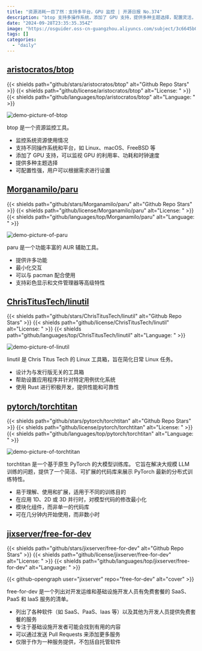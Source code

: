 ```yaml
---
title: "资源消耗一目了然：支持多平台，GPU 监控 | 开源日报 No.374"
description: "btop 支持多操作系统，添加了 GPU 支持，提供多种主题选择，配置灵活，让你根据需求定制监控方案。"
date: "2024-09-28T23:35:35.354Z"
image: "https://osguider.oss-cn-guangzhou.aliyuncs.com/subject/3c6645b08268d0ba8bc111fe8abb2e2d.png"
tags: []
categories:
  - "daily"
---
```


## [aristocratos/btop](https://github.com/aristocratos/btop)

{{< shields path="github/stars/aristocratos/btop" alt="Github Repo Stars" >}} {{< shields path="github/license/aristocratos/btop" alt="License: " >}} {{< shields path="github/languages/top/aristocratos/btop" alt="Language: " >}}

![demo-picture-of-btop](https://static.osguider.com/subject/github/aristocratos/btop/758b32381decd9ad2a40ac733e19364d.png)

btop 是一个资源监控工具。

- 监控系统资源使用情况
- 支持不同操作系统和平台，如 Linux、macOS、FreeBSD 等
- 添加了 GPU 支持，可以监视 GPU 的利用率、功耗和时钟速度
- 提供多种主题选择
- 可配置性强，用户可以根据需求进行设置
  
## [Morganamilo/paru](https://github.com/Morganamilo/paru)

{{< shields path="github/stars/Morganamilo/paru" alt="Github Repo Stars" >}} {{< shields path="github/license/Morganamilo/paru" alt="License: " >}} {{< shields path="github/languages/top/Morganamilo/paru" alt="Language: " >}}

![demo-picture-of-paru](https://static.osguider.com/subject/github/Morganamilo/paru/02bf54ce309fbc452e366fad32c5fc56.svg)

paru 是一个功能丰富的 AUR 辅助工具。

- 提供许多功能
- 最小化交互
- 可以与 pacman 配合使用
- 支持彩色显示和文件管理器等高级特性
  
## [ChrisTitusTech/linutil](https://github.com/ChrisTitusTech/linutil)

{{< shields path="github/stars/ChrisTitusTech/linutil" alt="Github Repo Stars" >}} {{< shields path="github/license/ChrisTitusTech/linutil" alt="License: " >}} {{< shields path="github/languages/top/ChrisTitusTech/linutil" alt="Language: " >}}

![demo-picture-of-linutil](https://static.osguider.com/subject/github/ChrisTitusTech/linutil/f700891b1d248cfc5e7390f580effa5a.png)

linutil 是 Chris Titus Tech 的 Linux 工具箱，旨在简化日常 Linux 任务。

- 设计为与发行版无关的工具箱
- 帮助设置应用程序并针对特定用例优化系统
- 使用 Rust 进行积极开发，提供性能和可靠性
  
## [pytorch/torchtitan](https://github.com/pytorch/torchtitan)

{{< shields path="github/stars/pytorch/torchtitan" alt="Github Repo Stars" >}} {{< shields path="github/license/pytorch/torchtitan" alt="License: " >}} {{< shields path="github/languages/top/pytorch/torchtitan" alt="Language: " >}}

![demo-picture-of-torchtitan](https://static.osguider.com/subject/github/pytorch/torchtitan/47071948f802248c3da68e0b51be850d.png)

torchtitan 是一个基于原生 PyTorch 的大模型训练库。
它旨在解决大规模 LLM 训练的问题，提供了一个简洁、可扩展的代码库来展示 PyTorch 最新的分布式训练特性。

- 易于理解、使用和扩展，适用于不同的训练目的
- 在应用 1D、2D 或 3D 并行时，对模型代码的修改最小化
- 模块化组件，而非单一的代码库
- 可在几分钟内开始使用，而非数小时
  
## [jixserver/free-for-dev](https://github.com/jixserver/free-for-dev)

{{< shields path="github/stars/jixserver/free-for-dev" alt="Github Repo Stars" >}} {{< shields path="github/license/jixserver/free-for-dev" alt="License: " >}} {{< shields path="github/languages/top/jixserver/free-for-dev" alt="Language: " >}}

{{< github-opengraph user="jixserver" repo="free-for-dev" alt="cover" >}}

free-for-dev 是一个列出对开发运维和基础设施开发人员有免费套餐的 SaaS、PaaS 和 IaaS 服务的清单。

- 列出了各种软件（如 SaaS、PaaS、Iaas 等）以及其他为开发人员提供免费套餐的服务
- 专注于基础设施开发者可能会找到有用的内容
- 可以通过发送 Pull Requests 来添加更多服务
- 仅限于作为一种服务提供，不包括自托管软件
  
